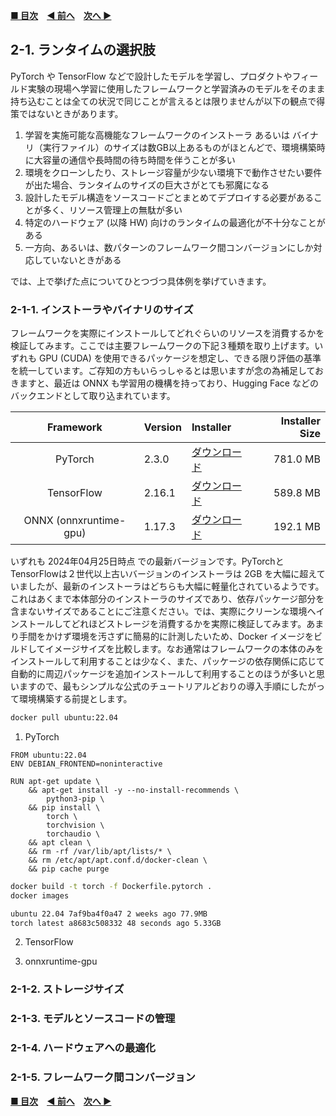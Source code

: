 **[■ 目次](https://github.com/CyberAgentAILab/model-acceleration-tutorial/tree/main?tab=readme-ov-file#table-of-contents)**　**[◀ 前へ](https://github.com/CyberAgentAILab/model-acceleration-tutorial/blob/main/01_Introduction/1_2-What_to_explain_and_what_not_to_explain.md)**　**[次へ ▶](https://github.com/CyberAgentAILab/model-acceleration-tutorial/blob/main/02_Runtime/2_2-Model_Deployment_Destination_Device_and_Runtime_Combination.md)**

## 2-1. ランタイムの選択肢
PyTorch や TensorFlow などで設計したモデルを学習し、プロダクトやフィールド実験の現場へ学習に使用したフレームワークと学習済みのモデルをそのまま持ち込むことは全ての状況で同じことが言えるとは限りませんが以下の観点で得策ではないときがあります。

1. 学習を実施可能な高機能なフレームワークのインストーラ あるいは バイナリ（実行ファイル）のサイズは数GB以上あるものがほとんどで、環境構築時に大容量の通信や長時間の待ち時間を伴うことが多い
2. 環境をクローンしたり、ストレージ容量が少ない環境下で動作させたい要件が出た場合、ランタイムのサイズの巨大さがとても邪魔になる
3. 設計したモデル構造をソースコードごとまとめてデプロイする必要があることが多く、リソース管理上の無駄が多い
4. 特定のハードウェア (以降 HW) 向けのランタイムの最適化が不十分なことがある
5. 一方向、あるいは、数パターンのフレームワーク間コンバージョンにしか対応していないときがある

では、上で挙げた点についてひとつづつ具体例を挙げていきます。

### 2-1-1. インストーラやバイナリのサイズ
フレームワークを実際にインストールしてどれぐらいのリソースを消費するかを検証してみます。ここでは主要フレームワークの下記３種類を取り上げます。いずれも GPU (CUDA) を使用できるパッケージを想定し、できる限り評価の基準を統一しています。ご存知の方もいらっしゃるとは思いますが念の為補足しておきますと、最近は ONNX も学習用の機構を持っており、Hugging Face などのバックエンドとして取り込まれています。

|Framework|Version|Installer|Installer Size|
|:-:|:-|:-|-:|
|PyTorch|2.3.0|[ダウンロード](https://download.pytorch.org/whl/cu121/torch-2.3.0%2Bcu121-cp310-cp310-linux_x86_64.whl)|781.0 MB|
|TensorFlow|2.16.1|[ダウンロード](https://files.pythonhosted.org/packages/a8/dc/e5797d6bf966cd3baa5a6ae32bec31472934c9021ca1505dc7bf5c8fc902/tensorflow-2.16.1-cp310-cp310-manylinux_2_17_x86_64.manylinux2014_x86_64.whl)|589.8 MB|
|ONNX (onnxruntime-gpu)|1.17.3|[ダウンロード](https://files.pythonhosted.org/packages/24/18/86d24a10e624ad1b94294230b4efc2bcd243b83b169cc5d4e3f5ace5de25/onnxruntime_gpu-1.17.1-cp310-cp310-manylinux_2_28_x86_64.whl)|192.1 MB|

いずれも 2024年04月25日時点 での最新バージョンです。PyTorchとTensorFlowは２世代以上古いバージョンのインストーラは 2GB を大幅に超えていましたが、最新のインストーラはどちらも大幅に軽量化されているようです。これはあくまで本体部分のインストーラのサイズであり、依存パッケージ部分を含まないサイズであることにご注意ください。では、実際にクリーンな環境へインストールしてどれほどストレージを消費するかを実際に検証してみます。あまり手間をかけず環境を汚さずに簡易的に計測したいため、Docker イメージをビルドしてイメージサイズを比較します。なお通常はフレームワークの本体のみをインストールして利用することは少なく、また、パッケージの依存関係に応じて自動的に周辺パッケージを追加インストールして利用することのほうが多いと思いますので、最もシンプルな公式のチュートリアルどおりの導入手順にしたがって環境構築する前提とします。

```bash
docker pull ubuntu:22.04
```

1. PyTorch
```Dockerfile.pytorch
FROM ubuntu:22.04
ENV DEBIAN_FRONTEND=noninteractive

RUN apt-get update \
    && apt-get install -y --no-install-recommends \
        python3-pip \
    && pip install \
        torch \
        torchvision \
        torchaudio \
    && apt clean \
    && rm -rf /var/lib/apt/lists/* \
    && rm /etc/apt/apt.conf.d/docker-clean \
    && pip cache purge
```
```bash
docker build -t torch -f Dockerfile.pytorch .
docker images
```
```bash
ubuntu 22.04 7af9ba4f0a47 2 weeks ago 77.9MB
torch latest a8683c508332 48 seconds ago 5.33GB
```

2. TensorFlow

3. onnxruntime-gpu


### 2-1-2. ストレージサイズ

### 2-1-3. モデルとソースコードの管理

### 2-1-4. ハードウェアへの最適化

### 2-1-5. フレームワーク間コンバージョン


**[■ 目次](https://github.com/CyberAgentAILab/model-acceleration-tutorial/tree/main?tab=readme-ov-file#table-of-contents)**　**[◀ 前へ](https://github.com/CyberAgentAILab/model-acceleration-tutorial/blob/main/01_Introduction/1_2-What_to_explain_and_what_not_to_explain.md)**　**[次へ ▶](https://github.com/CyberAgentAILab/model-acceleration-tutorial/blob/main/02_Runtime/2_2-Model_Deployment_Destination_Device_and_Runtime_Combination.md)**
